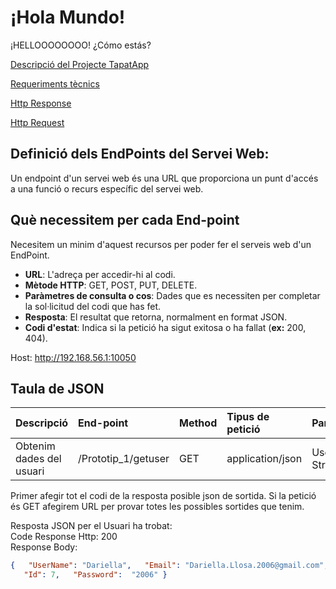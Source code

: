# ¡Hola Mundo!

¡HELLOOOOOOOO! ¿Cómo estás?

[Descripció del Projecte TapatApp](archivo.md)

[Requeriments tècnics](tecnics.md)

[Http Response](Respons.md)

[Http Request](Request.md)

## Definició dels EndPoints del Servei Web:
Un endpoint d'un servei web és una URL que proporciona un punt d'accés a una funció o recurs específic del servei web. 

## Què necessitem per cada End-point
Necesitem un minim d'aquest recursos per poder fer el serveis web d'un EndPoint.

- **URL**: L'adreça per accedir-hi al codi.
- **Mètode HTTP**: GET, POST, PUT, DELETE.
- **Paràmetres de consulta o cos**: Dades que es necessiten per completar la sol·licitud del codi que has fet.
- **Resposta**: El resultat que retorna, normalment en format JSON.
- **Codi d'estat**: Indica si la petició ha sigut exitosa o ha fallat (**ex:** 200, 404).

Host: http://192.168.56.1:10050

## Taula de JSON 


| Descripció  | End-point     | Method     |Tipus de petició|Parametres|
| :---        |  :---        |  :---        |  :---         |  :---     |  
| Obtenim dades del usuari  | /Prototip_1/getuser|GET | application/json   |  UserName/Nom-String | 

Primer afegir tot el codi de la resposta posible json de sortida.
Si la petició és GET afegirem URL per provar totes les possibles sortides que tenim.

Resposta JSON per el Usuari ha trobat:  
Code Response Http: 200
<br/> Response Body:

```json
{   "UserName": "Dariella",   "Email": "Dariella.Llosa.2006@gmail.com",
   "Id": 7,   "Password":  "2006" }